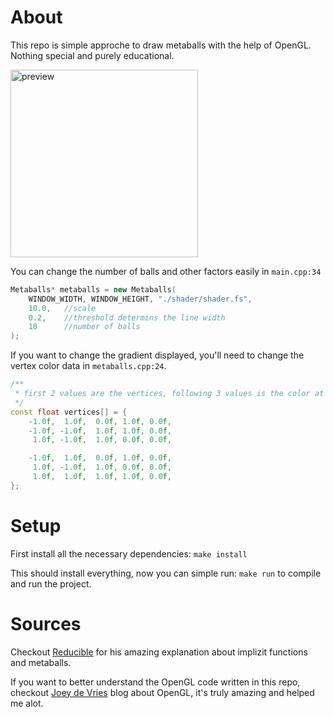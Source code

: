 # About

This repo is simple approche to draw metaballs with the help of OpenGL. Nothing special and purely educational.

<img src="https://i.imgur.com/X1y5gQ7.png" alt="preview" width="300"/>

You can change the number of balls and other factors easily in ```main.cpp:34``` 

```c++
Metaballs* metaballs = new Metaballs(
    WINDOW_WIDTH, WINDOW_HEIGHT, "./shader/shader.fs",
    10.0,   //scale
    0.2,    //threshold determins the line width
    10      //number of balls
);
```

If you want to change the gradient displayed, you'll need to change the vertex color data in ```metaballs.cpp:24```.

```c++
/**
 * first 2 values are the vertices, following 3 values is the color at that point
 */
const float vertices[] = { 
    -1.0f,  1.0f,  0.0f, 1.0f, 0.0f,
    -1.0f, -1.0f,  1.0f, 1.0f, 0.0f,
     1.0f, -1.0f,  1.0f, 0.0f, 0.0f,

    -1.0f,  1.0f,  0.0f, 1.0f, 0.0f,
     1.0f, -1.0f,  1.0f, 0.0f, 0.0f,
     1.0f,  1.0f,  1.0f, 1.0f, 0.0f,
};
```
# Setup

First install all the necessary dependencies: 
```make install```

This should install everything, now you can simple run:
```make run```
to compile and run the project.

# Sources

Checkout [Reducible](https://www.youtube.com/watch?v=6oMZb3yP_H8) for his amazing explanation about implizit functions and metaballs.

If you want to better understand the OpenGL code written in this repo, checkout [Joey de Vries](https://learnopengl.com/) blog about OpenGL, it's truly amazing and helped me alot.
